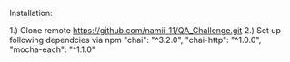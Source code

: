 Installation:

1.) Clone remote <https://github.com/namii-11/QA_Challenge.git>
2.) Set up following dependcies via npm 
    "chai": "^3.2.0",
    "chai-http": "^1.0.0",
    "mocha-each": "^1.1.0"